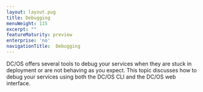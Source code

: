 ```yaml
---
layout: layout.pug
title: Debugging
menuWeight: 115
excerpt: ""
featureMaturity: preview
enterprise: 'no'
navigationTitle:  Debugging
---
```


<!-- This source repo for this topic is https://github.com/dcos/dcos-docs -->


DC/OS offers several tools to debug your services when they are stuck in deployment or are not behaving as you expect. This topic discusses how to debug your services using both the DC/OS CLI and the DC/OS web interface.
